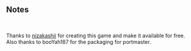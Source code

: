 ## Notes
<br/>

Thanks to [nizakashii](https://nizakashii.itch.io/magicvigilante) for creating this game and make it available for free.  Also thanks to booYah187 for the packaging for portmaster.
<br/>

